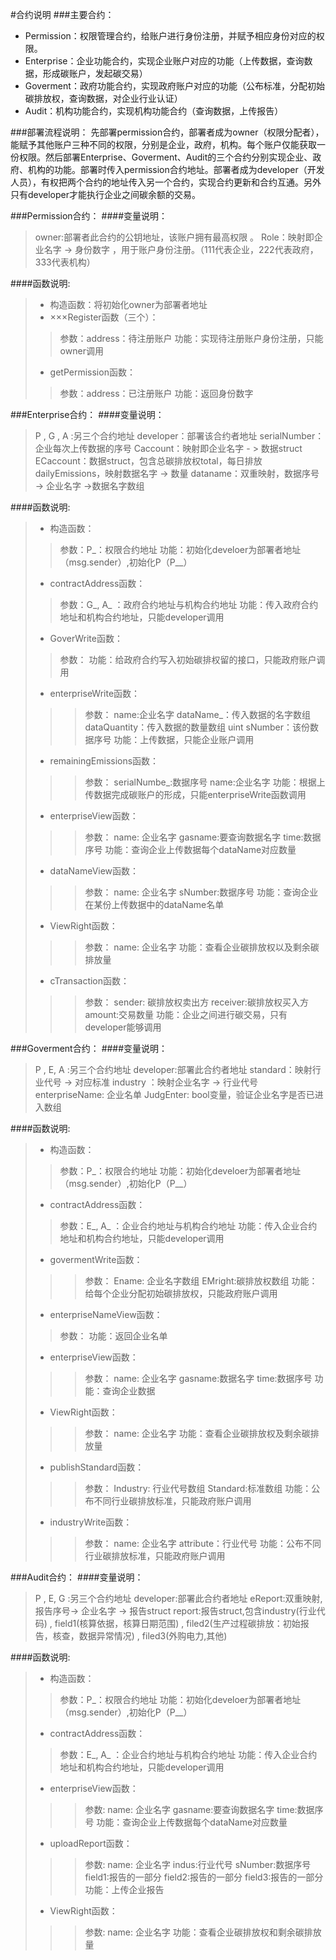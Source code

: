 #合约说明
###主要合约：
+ Permission：权限管理合约，给账户进行身份注册，并赋予相应身份对应的权限。
+ Enterprise：企业功能合约，实现企业账户对应的功能（上传数据，查询数据，形成碳账户，发起碳交易）
+ Goverment：政府功能合约，实现政府账户对应的功能（公布标准，分配初始碳排放权，查询数据，对企业行业认证）
+ Audit：机构功能合约，实现机构功能合约（查询数据，上传报告）

###部署流程说明：
先部署permission合约，部署者成为owner（权限分配者），能赋予其他账户三种不同的权限，分别是企业，政府，机构。每个账户仅能获取一份权限。然后部署Enterprise、Goverment、Audit的三个合约分别实现企业、政府、机构的功能。部署时传入permission合约地址。部署者成为developer（开发人员），有权把两个合约的地址传入另一个合约，实现合约更新和合约互通。另外只有developer才能执行企业之间碳余额的交易。

###Permission合约：
####变量说明：
>  owner:部署者此合约的公钥地址，该账户拥有最高权限 。
>Role：映射即企业名字 -> 身份数字 ，用于账户身份注册。（111代表企业，222代表政府，333代表机构）

####函数说明:
> + 构造函数：将初始化owner为部署者地址
> +  ×××Register函数（三个）：
> >  参数：address：待注册账户
> > 功能：实现待注册账户身份注册，只能owner调用
> + getPermission函数：
> >  参数：address：已注册账户
> > 功能：返回身份数字

###Enterprise合约：
####变量说明：
> P , G , A :另三个合约地址
>developer：部署该合约者地址
> serialNumber：企业每次上传数据的序号
>Caccount：映射即企业名字 - > 数据struct
>ECaccount：数据struct，包含总碳排放权total，每日排放dailyEmissions，映射数据名字 -> 数量
>dataname：双重映射，数据序号 -> 企业名字 ->数据名字数组

####函数说明:
> + 构造函数：
> >  参数：P_：权限合约地址
> > 功能：初始化develoer为部署者地址（msg.sender）,初始化P（P__）
> +  contractAddress函数：
> >  参数：G_,  A_ ：政府合约地址与机构合约地址
> > 功能：传入政府合约地址和机构合约地址，只能developer调用
> + GoverWrite函数：
> >  参数：
> > 功能：给政府合约写入初始碳排权留的接口，只能政府账户调用
> + enterpriseWrite函数：
> > > 参数：
> > > name:企业名字
> > > dataName_：传入数据的名字数组 
> > > dataQuantity：传入数据的数量数组
> > > uint sNumber：该份数据序号
> > 功能：上传数据，只能企业账户调用
> + remainingEmissions函数：
> > > 参数：
> > > serialNumbe_:数据序号
> > > name:企业名字
> > 功能：根据上传数据完成碳账户的形成，只能enterpriseWrite函数调用
> + enterpriseView函数：
> > > 参数：
> > > name: 企业名字
> > >gasname:要查询数据名字
> > >time:数据序号
> > 功能：查询企业上传数据每个dataName对应数量
> + dataNameView函数：
> > > 参数：
> > > name: 企业名字
> > > sNumber:数据序号
> > 功能：查询企业在某份上传数据中的dataName名单
> + ViewRight函数：
> > > 参数：
> > > name: 企业名字
> > 功能：查看企业碳排放权以及剩余碳排放量
> + cTransaction函数：
> > > 参数：
> > > sender: 碳排放权卖出方
> > > receiver:碳排放权买入方
> > > amount:交易数量
> > 功能：企业之间进行碳交易，只有developer能够调用

###Goverment合约：
####变量说明：
> P , E, A :另三个合约地址
>developer:部署此合约者地址
>standard：映射行业代号 -> 对应标准
>industry ：映射企业名字 -> 行业代号
>enterpriseName: 企业名单
>JudgEnter: bool变量，验证企业名字是否已进入数组

####函数说明:
> + 构造函数：
> >  参数：P_：权限合约地址
> > 功能：初始化develoer为部署者地址（msg.sender）,初始化P（P__）
> +  contractAddress函数：
> >  参数：E_,  A_ ：企业合约地址与机构合约地址
> > 功能：传入企业合约地址和机构合约地址，只能developer调用
> + govermentWrite函数：
> > > 参数：
> > > Ename: 企业名字数组
> > > EMright:碳排放权数组
> > 功能：给每个企业分配初始碳排放权，只能政府账户调用
> + enterpriseNameView函数：
> >  参数：
> > 功能：返回企业名单
> + enterpriseView函数：
> > > 参数：
> > > name: 企业名字
> > > gasname:数据名字
> > > time:数据序号
> > 功能：查询企业数据
> + ViewRight函数：
> > > 参数：
> > > name: 企业名字
> > 功能：查看企业碳排放权及剩余碳排放量
> + publishStandard函数：
> > > 参数：
> > > Industry: 行业代号数组
> > > Standard:标准数组
> > 功能：公布不同行业碳排放标准，只能政府账户调用
> + industryWrite函数：
> > > 参数：
> > > name: 企业名字
> > > attribute：行业代号
> > 功能：公布不同行业碳排放标准，只能政府账户调用

###Audit合约：
####变量说明：
> P , E, G :另三个合约地址
>developer:部署此合约者地址
>eReport:双重映射,报告序号-> 企业名字 -> 报告struct
>report:报告struct,包含industry(行业代码) , field1(核算依据，核算日期范围) , filed2(生产过程碳排放：初始报告，核查，数据异常情况) , filed3(外购电力,其他)

####函数说明:
> + 构造函数：
> >  参数：P_：权限合约地址
> > 功能：初始化develoer为部署者地址（msg.sender）,初始化P（P__）
> +  contractAddress函数：
> >  参数：E_,  A_ ：企业合约地址与机构合约地址
> > 功能：传入企业合约地址和机构合约地址，只能developer调用
> +  enterpriseView函数：
> > > 参数:
> > > name: 企业名字
> > >gasname:要查询数据名字
> > >time:数据序号
> > 功能：查询企业上传数据每个dataName对应数量
> +  uploadReport函数：
> > > 参数:
> > > name: 企业名字
> > >indus:行业代号
> > >sNumber:数据序号
> > >field1:报告的一部分
> > >field2:报告的一部分
> > >field3:报告的一部分
> > 功能：上传企业报告
> + ViewRight函数：
> > > 参数:
> > > name: 企业名字
> > 功能：查看企业碳排放权和剩余碳排放量











